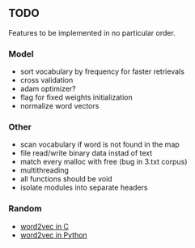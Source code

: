 ## TODO

Features to be implemented in no particular order.

### Model

* sort vocabulary by frequency for faster retrievals
* cross validation
* adam optimizer?
* flag for fixed weights initialization
* normalize word vectors

### Other

* scan vocabulary if word is not found in the map
* file read/write binary data instad of text
* match every malloc with free (bug in 3.txt corpus)
* multithreading
* all functions should be void
* isolate modules into separate headers

### Random

* [word2vec in C](https://github.com/chrisjmccormick/word2vec_commented/blob/master/word2vec.c)
* [word2vec in Python](https://github.com/deborausujono/word2vecpy/blob/master/word2vec.py)
